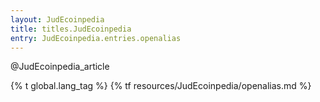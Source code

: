 ```yaml
---
layout: JudEcoinpedia
title: titles.JudEcoinpedia
entry: JudEcoinpedia.entries.openalias
---
```


@JudEcoinpedia_article

{% t global.lang_tag %}
{% tf resources/JudEcoinpedia/openalias.md %}
